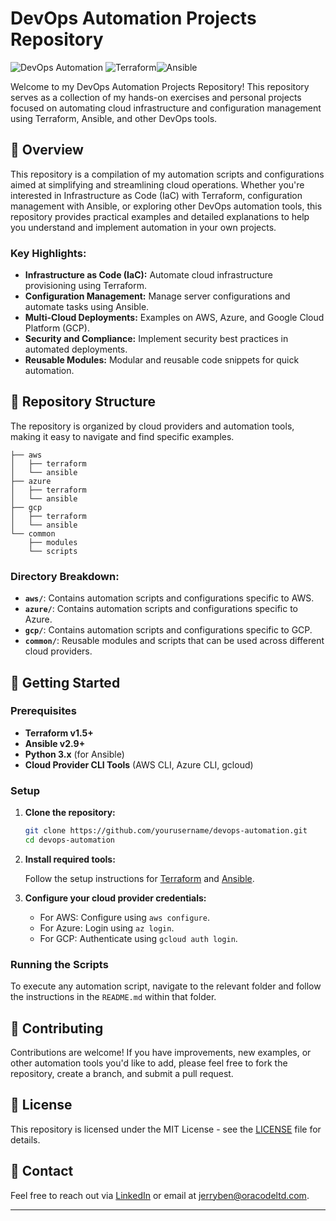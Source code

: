 # DevOps Automation Projects Repository

![DevOps Automation](https://img.shields.io/badge/DevOps-Automation-blue?style=flat-square) ![Terraform](https://img.shields.io/badge/Terraform-v1.5+-blueviolet?style=flat-square)![Ansible](https://img.shields.io/badge/Ansible-v2.9+-red?style=flat-square)

Welcome to my DevOps Automation Projects Repository! This repository serves as a collection of my hands-on exercises and personal projects focused on automating cloud infrastructure and configuration management using Terraform, Ansible, and other DevOps tools.

## 📜 Overview

This repository is a compilation of my automation scripts and configurations aimed at simplifying and streamlining cloud operations. Whether you're interested in Infrastructure as Code (IaC) with Terraform, configuration management with Ansible, or exploring other DevOps automation tools, this repository provides practical examples and detailed explanations to help you understand and implement automation in your own projects.

### Key Highlights:

- **Infrastructure as Code (IaC):** Automate cloud infrastructure provisioning using Terraform.
- **Configuration Management:** Manage server configurations and automate tasks using Ansible.
- **Multi-Cloud Deployments:** Examples on AWS, Azure, and Google Cloud Platform (GCP).
- **Security and Compliance:** Implement security best practices in automated deployments.
- **Reusable Modules:** Modular and reusable code snippets for quick automation.

## 📂 Repository Structure

The repository is organized by cloud providers and automation tools, making it easy to navigate and find specific examples.

```plaintext
├── aws
│   ├── terraform
│   └── ansible
├── azure
│   ├── terraform
│   └── ansible
├── gcp
│   ├── terraform
│   └── ansible
└── common
    ├── modules
    └── scripts
```

### Directory Breakdown:

- **`aws/`**: Contains automation scripts and configurations specific to AWS.
- **`azure/`**: Contains automation scripts and configurations specific to Azure.
- **`gcp/`**: Contains automation scripts and configurations specific to GCP.
- **`common/`**: Reusable modules and scripts that can be used across different cloud providers.

## 🚀 Getting Started

### Prerequisites

- **Terraform v1.5+**
- **Ansible v2.9+**
- **Python 3.x** (for Ansible)
- **Cloud Provider CLI Tools** (AWS CLI, Azure CLI, gcloud)

### Setup

1.  **Clone the repository:**
    
    ```bash
    git clone https://github.com/yourusername/devops-automation.git
    cd devops-automation
    ```
    
2.  **Install required tools:**
    
    Follow the setup instructions for [Terraform](https://www.terraform.io/downloads.html) and [Ansible](https://docs.ansible.com/ansible/latest/installation_guide/intro_installation.html).
    
3.  **Configure your cloud provider credentials:**
    
    - For AWS: Configure using `aws configure`.
    - For Azure: Login using `az login`.
    - For GCP: Authenticate using `gcloud auth login`.

### Running the Scripts

To execute any automation script, navigate to the relevant folder and follow the instructions in the `README.md` within that folder.

## 🤝 Contributing

Contributions are welcome! If you have improvements, new examples, or other automation tools you'd like to add, please feel free to fork the repository, create a branch, and submit a pull request.

## 📜 License

This repository is licensed under the MIT License - see the [LICENSE](/tmp/.mount_Joplin3kxc1D/resources/app.asar/LICENSE "LICENSE") file for details.

## 📧 Contact

Feel free to reach out via [LinkedIn](https://www.linkedin.com/in/jerrybenoc) or email at jerryben@oracodeltd.com.

* * *
